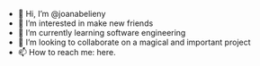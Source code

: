 - 👋 Hi, I’m @joanabelieny
- 👀 I’m interested in make new friends
- 🌱 I’m currently learning software engineering
- 💞️ I’m looking to collaborate on a magical and important project
- 📫 How to reach me: here.

<!---
joanabelieny/joanabelieny is a ✨ special ✨ repository because its `README.md` (this file) appears on your GitHub profile.
You can click the Preview link to take a look at your changes.
--->
